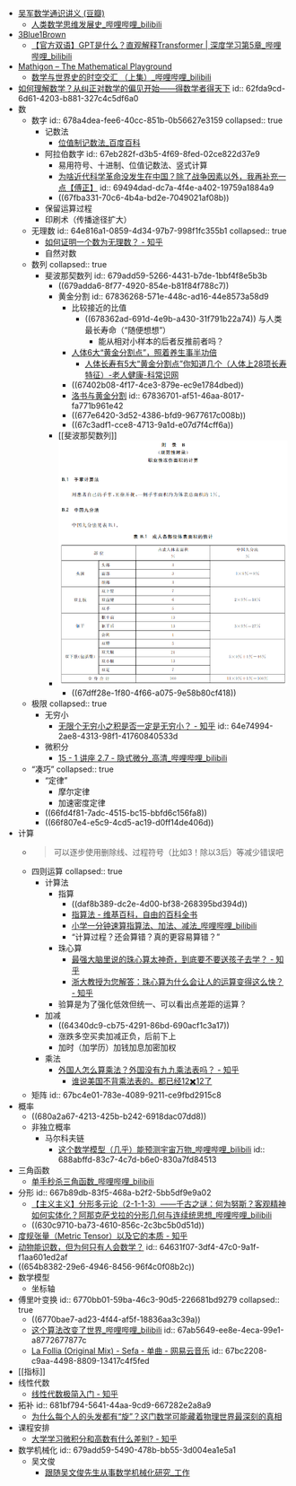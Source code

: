 - [吴军数学通识讲义 (豆瓣)](https://book.douban.com/subject/35426737/)
	- [人类数学思维发展史_哔哩哔哩_bilibili](https://www.bilibili.com/video/BV1W7411B7Yw)
- [3Blue1Brown](https://www.3blue1brown.com/)
	- [【官方双语】GPT是什么？直观解释Transformer | 深度学习第5章_哔哩哔哩_bilibili](https://www.bilibili.com/video/BV13z421U7cs)
- [Mathigon – The Mathematical Playground](https://mathigon.org/)
	- [数学与世界史的时空交汇 （上集）_哔哩哔哩_bilibili](https://www.bilibili.com/video/BV11Z421M7sm)
- [如何理解数学？从纠正对数学的偏见开始——得数学者得天下](https://mp.weixin.qq.com/s/-He1bR38pSgydXulSqSisA)
  id:: 62fda9cd-6d61-4203-b881-327c4c5df6a0
- 数
	- 数字
	  id:: 678a4dea-fee6-40cc-851b-0b56627e3159
	  collapsed:: true
		- 记数法
			- [位值制记数法_百度百科](https://baike.baidu.com/item/%E4%BD%8D%E5%80%BC%E5%88%B6%E8%AE%B0%E6%95%B0%E6%B3%95)
		- 阿拉伯数字
		  id:: 67eb282f-d3b5-4f69-8fed-02ce822d37e9
			- 易用符号、十进制、位值记数法、竖式计算
			- [为啥近代科学革命没发生在中国？除了战争因素以外，我再补充一点【傅正】](https://www.bilibili.com/video/BV1MF411M74i)
			  id:: 69494dad-dc7a-4f4e-a402-19759a1884a9
			- ((67fba331-70c6-4b4a-bd2e-7049021af08b))
		- 保留运算过程
		- 印刷术（传播途径扩大）
	- 无理数
	  id:: 64e816a1-0859-4d34-97b7-998f1fc355b1
	  collapsed:: true
		- [如何证明一个数为无理数？ - 知乎](https://www.zhihu.com/question/66606347)
		- 自然对数
	- 数列
	  collapsed:: true
		- 斐波那契数列
		  id:: 679add59-5266-4431-b7de-1bbf4f8e5b3b
			- ((679adda6-8f77-4920-854e-b81f84f788c7))
			- 黄金分割
			  id:: 67836268-571e-448c-ad16-44e8573a58d9
				- 比较接近的比值
					- ((678362ad-691d-4e9b-a430-31f791b22a74)) 与人类最长寿命（“随便想想”）
						- 能从相对小样本的后者反推前者吗？
				- [人体6大“黄金分割点”，照着养生事半功倍](https://baijiahao.baidu.com/s?id=1557060947216391)
					- [人体长寿有5大“黄金分割点”你知道几个（人体上28项长寿特征）-老人健康-科常识网](https://kechangshi.com/ren-ti-chang-shou-you-5-da-huang-jin-fen-ge-dian--ni-zhi-dao-ji-ge)
				- ((67402b08-4f17-4ce3-879e-ec9e1784dbed))
				- [洛书与黄金分割](https://www.renrendoc.com/paper/108383231.html)
				  id:: 67836701-af51-46aa-8017-fa771b961e42
				- ((677e6420-3d52-4386-bfd9-9677617c008b))
				- ((67c3adf1-cce8-4713-9a1d-e07d7f4cff6a))
			- [[斐波那契数列]]
			- ![image.png](../assets/image_1742729798676_0.png)
				- ((67dff28e-1f80-4f66-a075-9e58b80cf418))
	- 极限
	  collapsed:: true
		- 无穷小
			- [无限个无穷小之积是否一定是无穷小？ - 知乎](https://zhuanlan.zhihu.com/p/88642140)
			  id:: 64e74994-2ae8-4313-98f1-41760840533d
		- 微积分
			- [15 - 1 讲座 2.7 - 隐式微分_高清_哔哩哔哩_bilibili](https://www.bilibili.com/video/BV13Ad8YUE6C/?p=15)
	- “凑巧”
	  collapsed:: true
		- “定律”
			- 摩尔定律
			- 加速密度定律
		- ((66fd4f81-7adc-4515-bc15-bbfd6c156fa8))
		- ((66f807e4-e5c9-4cd5-ac19-d0ff14de406d))
- 计算
	- >可以逐步使用删除线、过程符号（比如3！除以3后）等减少错误吧
	- 四则运算
	  collapsed:: true
		- 计算法
			- 指算
				- ((daf8b389-dc2e-4d00-bf38-268395bd394d))
				- [指算法 - 维基百科，自由的百科全书](https://zh.wikipedia.org/zh-cn/%E6%8C%87%E7%AE%97%E6%B3%95)
				- [小学一分钟速算指算法、加法、减法_哔哩哔哩_bilibili](https://www.bilibili.com/video/BV14M4y127Vr)
				- “计算过程？还会算错？真的更容易算错？”
			- 珠心算
				- [最强大脑里说的珠心算太神奇，到底要不要送孩子去学？ - 知乎](https://zhuanlan.zhihu.com/p/86656013)
				- [浙大教授为您解答：珠心算为什么会让人的运算变得这么快？ - 知乎](https://zhuanlan.zhihu.com/p/366694367)
			- 验算是为了强化低效但统一、可以看出点差距的运算？
		- 加减
			- ((64340dc9-cb75-4291-86bd-690acf1c3a17))
			- 涨跌多空买卖加减正负，后前下上
			- 加时（加学历）加钱加息加密加权
		- 乘法
			- [外国人怎么算乘法？外国没有九九乘法表吗？ - 知乎](https://www.zhihu.com/question/266903315)
				- [谁说美国不背乘法表的。都已经12✖️12了](https://www.xiaohongshu.com/explore/653749cc000000001e030831)
	- 矩阵
	  id:: 67bc4e01-783e-4089-9211-ce9fbd2915c8
- 概率
	- ((680a2a67-4213-425b-b242-6918dac07dd8))
	- 非独立概率
		- 马尔科夫链
			- [这个数学模型（几乎）能预测宇宙万物_哔哩哔哩_bilibili](https://www.bilibili.com/video/BV1Aj8DzzE42)
			  id:: 688abffd-83c7-4c7d-b6e0-830a7fd84513
- 三角函数
	- [单手秒杀三角函数_哔哩哔哩_bilibili](https://www.bilibili.com/video/BV1khCGYpEwj)
- 分形
  id:: 667b89db-83f5-468a-b2f2-5bb5df9e9a02
	- [【主义主义】分形多元论（2-1-1-3）——千古之谜：何为努斯？客观精神如何实体化？阿那克萨戈拉的分形几何与连续统思想_哔哩哔哩_bilibili](https://www.bilibili.com/video/BV1jN411Q7P1)
	- ((630c9710-ba73-4610-856c-2c3bc5b0d51d))
- [度规张量（Metric Tensor）以及它的本质 - 知乎](https://zhuanlan.zhihu.com/p/94862461/)
- [动物能识数，但为何只有人会数学？](https://mp.weixin.qq.com/s/ThDAgH0WVnKFsaceP9KSTw)
  id:: 64631f07-3df4-47c0-9a1f-f1aa601ed2af
- ((654b8382-29e6-4946-8456-96f4c0f08b2c))
- 数学模型
	- 坐标轴
- 傅里叶变换
  id:: 6770bb01-59ba-46c3-90d5-226681bd9279
  collapsed:: true
	- ((6770bae7-ad23-4f44-af5f-18836aa3c39a))
	- [这个算法改变了世界_哔哩哔哩_bilibili](https://www.bilibili.com/video/BV1CY411R7bA)
	  id:: 67ab5649-ee8e-4eca-99e1-a8772677877c
	- [La Follia (Original Mix) - Sefa - 单曲 - 网易云音乐](https://music.163.com/song?id=1297743647&uct2=U2FsdGVkX1+NwB0BVapjyWYa6SiUcx8QG3bAWvdreys=)
	  id:: 67bc2208-c9aa-4498-8809-13417c4f5fed
- [[指标]]
- 线性代数
	- [线性代数极简入门 - 知乎](https://zhuanlan.zhihu.com/p/360522408)
- 拓补
  id:: 681bf794-5641-44aa-9cd9-667282e2a8a9
	- [为什么每个人的头发都有“旋”？这门数学可能藏着物理世界最深刻的真相](https://mp.weixin.qq.com/s/xDfWqZxQyCvJrADq5ilN6g)
- 课程安排
	- [大学学习微积分和高数有什么差别? - 知乎](https://www.zhihu.com/question/346869038)
- 数学机械化
  id:: 679add59-5490-478b-bb55-3d004ea1e5a1
	- 吴文俊
		- [跟随吴文俊先生从事数学机械化研究_工作](https://www.sohu.com/a/313576707_642678)